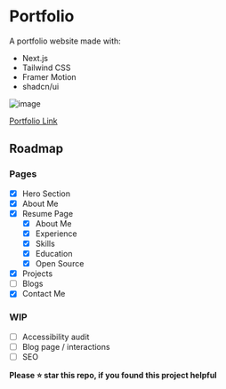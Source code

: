 
# Portfolio
A portfolio website made with:
- Next.js
- Tailwind CSS
- Framer Motion
- shadcn/ui

![image](https://github.com/user-attachments/assets/b6eb0ff5-884a-46e7-85c6-e3094555f575)


[Portfolio Link](https://zackozack.xyz)

## Roadmap

### Pages
- [x] Hero Section
- [x] About Me
- [x] Resume Page
    - [x] About Me
    - [x] Experience
    - [x] Skills
    - [x] Education
    - [x] Open Source
- [x] Projects
- [ ] Blogs
- [x] Contact Me

### WIP
- [ ] Accessibility audit
- [ ] Blog page / interactions
- [ ] SEO

**Please ⭐ star this repo, if you found this project helpful**



